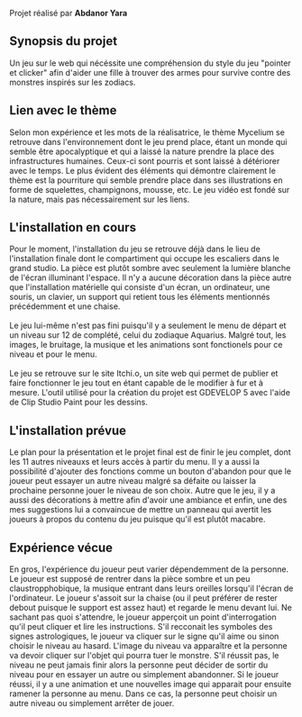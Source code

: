 Projet réalisé par **Abdanor Yara**

<h2>Synopsis du projet</h2> 
Un jeu sur le web qui nécéssite une compréhension du style du jeu "pointer et clicker" afin d'aider une fille à trouver des armes pour survive contre des monstres inspirés sur les zodiacs.

<h2>Lien avec le thème</h2> 
Selon mon expérience et les mots de la réalisatrice, le thème Mycelium se retrouve dans l'environnement dont le jeu prend place, étant un monde qui semble être apocalyptique et qui a laissé la nature prendre la place des infrastructures humaines. Ceux-ci sont pourris et sont laissé à détériorer avec le temps. Le plus évident des éléments qui démontre clairement le thème est la pourriture qui semble prendre place dans ses illustrations en forme de squelettes, champignons, mousse, etc. Le jeu vidéo est fondé sur la nature, mais pas nécessairement sur les liens. 

<h2>L'installation en cours</h2> 
Pour le moment, l'installation du jeu se retrouve déjà dans le lieu de l'installation finale dont le compartiment qui occupe les escaliers dans le grand studio. La pièce est plutôt sombre avec seulement la lumière blanche de l'écran illuminant l'espace. Il n'y a aucune décoration dans la pièce autre que l'installation matérielle qui consiste d'un écran, un ordinateur, une souris, un clavier, un support qui retient tous les éléments mentionnés précédemment et une chaise. 
<br/><br/>
Le jeu lui-même n'est pas fini puisqu'il y a seulement le menu de départ et un niveau sur 12 de complété, celui du zodiaque Aquarius. Malgré tout, les images, le bruitage, la musique et les animations sont fonctionels pour ce niveau et pour le menu. 
<br/><br/>
Le jeu se retrouve sur le site Itchi.o, un site web qui permet de publier et faire fonctionner le jeu tout en étant capable de le modifier à fur et à mesure. L'outil utilisé pour la création du projet est GDEVELOP 5 avec l'aide de Clip Studio Paint pour les dessins. 

<h2>L'installation prévue</h2> 

Le plan pour la présentation et le projet final est de finir le jeu complet, dont les 11 autres niveauxs et leurs accès à partir du menu. Il y a aussi la possibilité d'ajouter des fonctions comme un bouton d'abandon pour que le joueur peut essayer un autre niveau malgré sa défaite ou laisser la prochaine personne jouer le niveau de son choix. Autre que le jeu, il y a aussi des décorations à mettre afin d'avoir une ambiance et enfin, une des mes suggestions lui a convaincue de mettre un panneau qui avertit les joueurs à propos du contenu du jeu puisque qu'il est plutôt macabre. 

<h2>Expérience vécue</h2> 

En gros, l'expérience du joueur peut varier dépendemment de la personne. Le joueur est supposé de rentrer dans la pièce sombre et un peu claustropphobique, la musique entrant dans leurs oreilles lorsqu'il l'écran de l'ordinateur. Le joueur s'assoit sur la chaise (ou il peut préférer de rester debout puisque le support est assez haut) et regarde le menu devant lui. Ne sachant pas quoi s'attendre, le joueur apperçoit un point d'interrogation qu'il peut cliquer et lire les instructions. S'il recconait les symboles des signes astrologiques, le joueur va cliquer sur le signe qu'il aime ou sinon choisir le niveau au hasard. L'image du niveau va apparaître et la personne va devoir cliquer sur l'objet qui pourra tuer le monstre. S'il réussit pas, le niveau ne peut jamais finir alors la personne peut décider de sortir du niveau pour en essayer un autre ou simplement abandonner. Si le joueur réussi, il y a une animation et une nouvelles image qui apparait pour ensuite ramener la personne au menu. Dans ce cas, la personne peut choisir un autre niveau ou simplement arrêter de jouer. 

